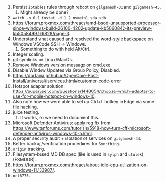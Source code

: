 1. Persist `iptables` rules through reboot on `gilgamesh-31` and `gilgamesh-45`.
	1. Might already be done?
2. `watch -n 0.1 iostat -d 1 2 nvme0n1 sda sdb`
3. <https://forum.proxmox.com/threads/amd-bsod-unsupported-processor-since-windows-build-26100-4202-update-kb5060842-its-preview-kb5058499.166828/page-3>.
4. Understand what caused and resolved the word-style backspace on Windows VSCode SSH -> Windows.
	1. Something to do with held Alt/Ctrl.
5. Integer scaling.
6. git symlinks on Linux/MacOs.
7. Remove Windows version message on cmd.exe.
8. Disable Window Updates via Group Policy, Disabled.
9.  <https://dortania.github.io/OpenCore-Post-Install/universal/iservices.html#customer-code-error>
10. Hotspot adapter solution: <https://superuser.com/questions/1448054/choose-which-adapter-to-use-for-mobile-hotspot-on-windows-10>.
11. Also note how we were able to set up Ctrl+T hotkey in Edge via some file hacking.
12. juice testing.
	1.  It works, so we need to document this.
13. Microsoft Defender Antivirus: apply reg fix from <https://www.tenforums.com/tutorials/5918-how-turn-off-microsoft-defender-antivirus-windows-10-a.html>.
14. A proper security audit + isolation of services on `gilgamesh-44`.
15. Better backup/verification procedures for `Syncthing`.
16. `origin` tracking.
17. Filesystem-based MD DB spec (like is used in `sylph` and `utulek`) (FSMDDB).
18. <https://forum.proxmox.com/threads/about-idle-cpu-utilization-on-windows-11.133987/>.
19. `nct6775`.

